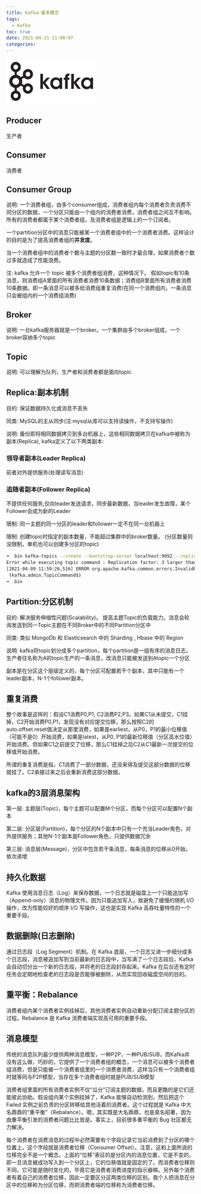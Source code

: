 ```yaml
---
title: Kafka-基本概念
tags:
  - Kafka
toc: true
date: 2021-04-21 11:08:07
categories:
---
```


![kafka](https://raw.githubusercontent.com/altman-xu/altman-xu.github.io/source/ImageForBlog/apache_kafka_logo_icon.svg)

## Producer
生产者

## Consumer
消费者

## Consumer Group
说明: 一个消费者组，由多个consumer组成，消费者组内每个消费者负责消费不同分区的数据，一个分区只能由一个组内的消费者消费，消费者组之间互不影响。所有的消费者都属于某个消费者组，及消费者组是逻辑上的一个订阅者。

一个partition分区中的消息只能被某一个消费者组中的一个消费者消费。这样设计的目的是为了提高消费者组的**并发度**。

当一个消费者组中的消费者个数与主题的分区数一致时才最合理，如果消费者个数过多就造成了性能浪费。

注: kafka 允许一个 topic 被多个消费者组消费，这种情况下。 假如topic有10条消息，则消费组A里面的所有消费者消费10条数据；消费组B里面所有消费者消费10条数据。即一条消息可以被多给消费组重复消费(在同一个消费组内，一条消息只会被组内的一个消费组消费)

## Broker

说明: 一台kafka服务器就是一个broker。一个集群由多个broker组成，一个broker容纳多个topic

## Topic

说明: 可以理解为队列，生产者和消费者都是面向topic

## Replica:副本机制

目的: 保证数据持久化或消息不丢失

同类: MySQL的主从同步(注:mysql从库可以支持读操作，不支持写操作)

说明: 备份即将相同数据拷贝到多台机器上，这些相同数据拷贝在kafka中被称为副本(Replica), kafka定义了以下两类副本: 

### 领导者副本(Leader Replica)
  前者对外提供服务(处理读写消息)

### 追随者副本(Follower Replica)
  不提供任何服务,仅向leader发送请求，同步最新数据，当leader发生故障，某个Follower会成为新的Leader

限制: 同一主题的同一分区的leader和follower一定不在同一台机器上

限制: 创建topic时指定的副本数量，不能超过集群中的broker数量。 (分区数量则没限制，单机也可以创建多分区的topic)

```bash
➜  bin kafka-topics --create --bootstrap-server localhost:9092 --replication-factor 3 --partitions 3 --topic test2
Error while executing topic command : Replication factor: 3 larger than available brokers: 1.
[2021-04-09 11:59:26,516] ERROR org.apache.kafka.common.errors.InvalidReplicationFactorException: Replication factor: 3 larger than available brokers: 1.
 (kafka.admin.TopicCommand$)
➜  bin
```

## Partition:分区机制 

目的: 解决服务伸缩性问题(Scalability)。 提高主题Topic的负载能力。消息会轮询发送到同一Topic主题在不同Broker中的不同Partition分区中

同类: 类似 MongoDb 和 Elasticsearch 中的 Sharding , Hbase 中的 Region

说明: kafka将topic划分成多个partition，每个partition是一组有序的消息日志。生产者往名称为A的topic生产的一条消息，改消息只能被发送到Atopic一个分区

副本是在分区这个层级定义的，每个分区可配置若干个副本，其中只能有一个leader副本，N-1个follower副本。

## 重复消费

整个故事是这样的：假设C1消费P0,P1, C2消费P2,P3。如果C1从未提交，C1挂掉，C2开始消费P0,P1，发现没有对应提交位移，那么按照C2的auto.offset.reset值决定从那里消费，如果是earliest，从P0，P1的最小位移值（可能不是0）开始消费，如果是latest，从P0, P1的最新位移值（分区高水位值）开始消费。但如果C1之前提交了位移，那么C1挂掉之后C2从C1最新一次提交的位移值开始消费。

所谓的重复消费是指，C1消费了一部分数据，还没来得及提交这部分数据的位移就挂了。C2承接过来之后会重新消费这部分数据。

## kafka的3层消息架构

第一层: 主题层(Topic)，每个主题可以配置M个分区，而每个分区可以配置N个副本

第二层: 分区层(Partition)，每个分区的N个副本中只有一个充当Leader角色，对外提供服务；其他N-1个副本是Follower角色，只提供数据冗余

第三层: 消息层(Message)，分区中包含若干条消息，每条消息的位移从0开始，依次递增

## 持久化数据

Kafka 使用消息日志（Log）来保存数据，一个日志就是磁盘上一个只能追加写（Append-only）消息的物理文件。因为只能追加写入，故避免了缓慢的随机 I/O 操作，改为性能较好的顺序 I/O 写操作，这也是实现 Kafka 高吞吐量特性的一个重要手段。

## 数据删除(日志删除)

通过日志段（Log Segment）机制。在 Kafka 底层，一个日志又进一步细分成多个日志段，消息被追加写到当前最新的日志段中，当写满了一个日志段后，Kafka 会自动切分出一个新的日志段，并将老的日志段封存起来。Kafka 在后台还有定时任务会定期地检查老的日志段是否能够被删除，从而实现回收磁盘空间的目的。

## 重平衡：Rebalance

消费者组内某个消费者实例挂掉后，其他消费者实例自动重新分配订阅主题分区的过程。Rebalance 是 Kafka 消费者端实现高可用的重要手段。

## 消息模型

传统的消息队列最少提供两种消息模型，一种P2P，一种PUB/SUB，而Kafka并没有这么做，巧妙的，它提供了一个消费者组的概念，一个消息可以被多个消费者组消费，但是只能被一个消费者组里的一个消费者消费，这样当只有一个消费者组时就等同与P2P模型，当存在多个消费者组时就是PUB/SUB模型

消费者组里面的所有消费者实例不仅“瓜分”订阅主题的数据，而且更酷的是它们还能彼此协助。假设组内某个实例挂掉了，Kafka 能够自动检测到，然后把这个 Failed 实例之前负责的分区转移给其他活着的消费者。这个过程就是 Kafka 中大名鼎鼎的“重平衡”（Rebalance）。嗯，其实既是大名鼎鼎，也是臭名昭著，因为由重平衡引发的消费者问题比比皆是。事实上，目前很多重平衡的 Bug 社区都无力解决。

每个消费者在消费消息的过程中必然需要有个字段记录它当前消费到了分区的哪个位置上，这个字段就是消费者位移（Consumer Offset）。注意，这和上面所说的位移完全不是一个概念。上面的“位移”表征的是分区内的消息位置，它是不变的，即一旦消息被成功写入到一个分区上，它的位移值就是固定的了。而消费者位移则不同，它可能是随时变化的，毕竟它是消费者消费进度的指示器嘛。另外每个消费者有着自己的消费者位移，因此一定要区分这两类位移的区别。我个人把消息在分区中的位移称为分区位移，而把消费者端的位移称为消费者位移。